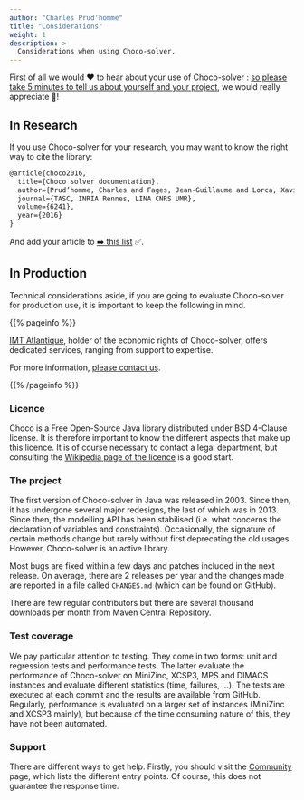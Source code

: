```yaml
---
author: "Charles Prud'homme"
title: "Considerations"
weight: 1
description: >
  Considerations when using Choco-solver.
---
```


First of all we would :heart: to hear about your use of Choco-solver : 
 [so please take 5 minutes to tell us about yourself and your project](mailto:choco-solver@imt-atlantique.fr?subject=Contact), we would really appreciate :metal:! 

## In Research

If you use Choco-solver for your research, you may want to know the right way to cite the library:

```latex
@article{choco2016,
  title={Choco solver documentation},
  author={Prud’homme, Charles and Fages, Jean-Guillaume and Lorca, Xavier},
  journal={TASC, INRIA Rennes, LINA CNRS UMR},
  volume={6241},
  year={2016}
}
```

And add your article to [:arrow_right: this list](https://scholar.google.com/scholar?oi=bibs&hl=fr&cites=4714165071276482389,1869564298759279370,7119725863983437084,531556205983498199) :white_check_mark:.


##  In Production
Technical considerations aside, if you are going to evaluate Choco-solver for production use, it is important to keep the following in mind.

{{% pageinfo %}}

[IMT Atlantique](https://www.imt-atlantique.fr/), holder of the economic rights of Choco-solver, offers dedicated services, ranging from support to expertise. 

For more information, [please contact us](mailto:choco-solver@imt-atlantique.fr?subject=Contact).

{{% /pageinfo %}}

### Licence

Choco is a Free Open-Source Java library distributed under BSD 4-Clause license. It is therefore important to know the different aspects that make up this licence. It is of course necessary to contact a legal department, but consulting the [Wikipedia page of the licence](https://en.wikipedia.org/wiki/BSD_licenses) is a good start.

### The project

The first version of Choco-solver in Java was released in 2003. Since then, it has undergone several major redesigns, the last of which was in 2013. Since then, the modelling API has been stabilised (i.e. what concerns the declaration of variables and constraints). Occasionally, the signature of certain methods change but rarely without first deprecating the old usages. However, Choco-solver is an active library.

Most bugs are fixed within a few days and patches included in the next release. On average, there are 2 releases per year and the changes made are reported in a file called `CHANGES.md` (which can be found on GitHub).

There are few regular contributors but there are several thousand downloads per month from Maven Central Repository.


### Test coverage

We pay particular attention to testing. They come in two forms: unit and regression tests and performance tests. The latter evaluate the performance of Choco-solver on MiniZinc, XCSP3, MPS and DIMACS instances and evaluate different statistics (time, failures, ...). The tests are executed at each commit and the results are available from GitHub. Regularly, performance is evaluated on a larger set of instances (MiniZinc and XCSP3 mainly), but because of the time consuming nature of this, they have not been automated. 


### Support

There are different ways to get help. Firstly, you should visit the [Community](/community/) page, which lists the different entry points. Of course, this does not guarantee the response time.

